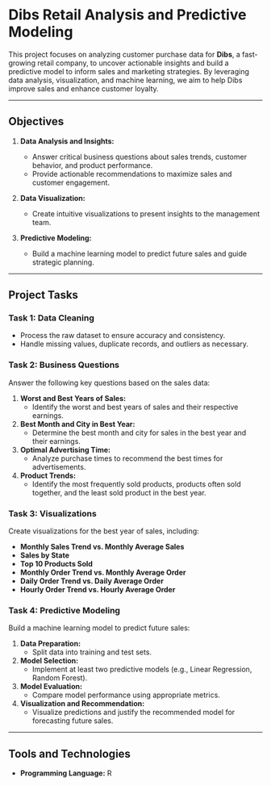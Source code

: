 # Dibs Retail Analysis and Predictive Modeling  

This project focuses on analyzing customer purchase data for **Dibs**, a fast-growing retail company, to uncover actionable insights and build a predictive model to inform sales and marketing strategies. By leveraging data analysis, visualization, and machine learning, we aim to help Dibs improve sales and enhance customer loyalty.

---

## Objectives  

1. **Data Analysis and Insights:**  
   - Answer critical business questions about sales trends, customer behavior, and product performance.  
   - Provide actionable recommendations to maximize sales and customer engagement.  

2. **Data Visualization:**  
   - Create intuitive visualizations to present insights to the management team.  

3. **Predictive Modeling:**  
   - Build a machine learning model to predict future sales and guide strategic planning.  

---

## Project Tasks  

### Task 1: Data Cleaning  
- Process the raw dataset to ensure accuracy and consistency.  
- Handle missing values, duplicate records, and outliers as necessary.  

### Task 2: Business Questions  
Answer the following key questions based on the sales data:  

1. **Worst and Best Years of Sales:**  
   - Identify the worst and best years of sales and their respective earnings.  
2. **Best Month and City in Best Year:**  
   - Determine the best month and city for sales in the best year and their earnings.  
3. **Optimal Advertising Time:**  
   - Analyze purchase times to recommend the best times for advertisements.  
4. **Product Trends:**  
   - Identify the most frequently sold products, products often sold together, and the least sold product in the best year.  

### Task 3: Visualizations  
Create visualizations for the best year of sales, including:  
- **Monthly Sales Trend vs. Monthly Average Sales**  
- **Sales by State**  
- **Top 10 Products Sold**  
- **Monthly Order Trend vs. Monthly Average Order**  
- **Daily Order Trend vs. Daily Average Order**  
- **Hourly Order Trend vs. Hourly Average Order**  

### Task 4: Predictive Modeling  
Build a machine learning model to predict future sales:  

1. **Data Preparation:**  
   - Split data into training and test sets.  
2. **Model Selection:**  
   - Implement at least two predictive models (e.g., Linear Regression, Random Forest).  
3. **Model Evaluation:**  
   - Compare model performance using appropriate metrics.  
4. **Visualization and Recommendation:**  
   - Visualize predictions and justify the recommended model for forecasting future sales.  

---

## Tools and Technologies  

- **Programming Language:** R  
